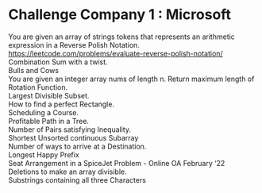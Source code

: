 
# Challenge Company 1 : Microsoft 
You are given an array of strings tokens that represents an arithmetic expression in a Reverse Polish Notation.<br>https://leetcode.com/problems/evaluate-reverse-polish-notation/<br>
Combination Sum with a twist.<br>
Bulls and Cows<br>
You are given an integer array nums of length n. Return maximum length of Rotation Function.<br>
Largest Divisible Subset.<br>
How to find a perfect Rectangle.<br>
Scheduling a Course.<br>
Profitable Path in a Tree.<br>
Number of Pairs satisfying Inequality.<br>
Shortest Unsorted continuous Subarray<br>
Number of ways to arrive at a Destination.<br>
Longest Happy Prefix<br>
Seat Arrangement in a SpiceJet Problem - Online OA February ‘22<br>
Deletions to make an array divisible.<br>
Substrings containing all three Characters<br>
